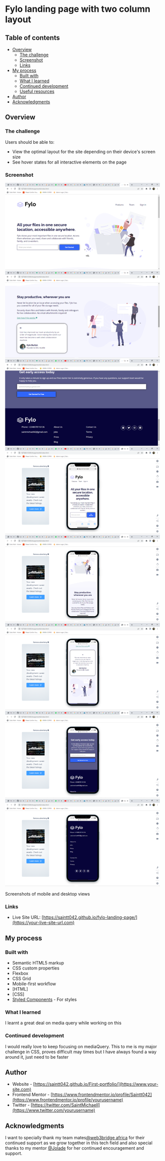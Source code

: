 # Fylo landing page with two column layout

## Table of contents

- [Overview](#overview)
  - [The challenge](#the-challenge)
  - [Screenshot](#screenshot)
  - [Links](#links)
- [My process](#my-process)
  - [Built with](#built-with)
  - [What I learned](#what-i-learned)
  - [Continued development](#continued-development)
  - [Useful resources](#useful-resources)
- [Author](#author)
- [Acknowledgments](#acknowledgments)

## Overview

### The challenge

Users should be able to:

- View the optimal layout for the site depending on their device's screen size
- See hover states for all interactive elements on the page

### Screenshot

![](./images/Desktop1.png)
![](./images/Desktop2.png)
![](./images/Desktop3.png)
![](./images/mobile1.png)
![](./images/mobile2.png)
![](./images/mobile3.png)
![](./images/mobile4.png)
![](./images/mobile5.png)

Screenshots of mobile and desktop views
### Links

- Live Site URL: [https://saintt042.github.io/fylo-landing-page/](https://your-live-site-url.com)

## My process

### Built with

- Semantic HTML5 markup
- CSS custom properties
- Flexbox
- CSS Grid
- Mobile-first workflow
- [HTML]
- [CSS]
- [Styled Components](https://styled-components.com/) - For styles

### What I learned

I learnt a great deal on media query while working on this


### Continued development
I would really love to keep focusing on mediaQuery. This to me is my major challenge in CSS, proves difficult may times but I have always found a way around it, just need to be faster


## Author

- Website - [https://saintt042.github.io/First-portfolio/](https://www.your-site.com)
- Frontend Mentor - [https://www.frontendmentor.io/profile/Saintt042](https://www.frontendmentor.io/profile/yourusername)
- Twitter - [https://twitter.com/SaintMichaell](https://www.twitter.com/yourusername)

## Acknowledgments
I want to specially thank my team mates<a href = "https://twitter.com/Web3Bridge" target ="_blank">@web3bridge africa</a> for their continued support as we grow together in this tech field and also special thanks to my mentor <a href = "https://twitter.com/jolah99" target ="_blank">@Jolade</a> for her continued encouragement and support. 